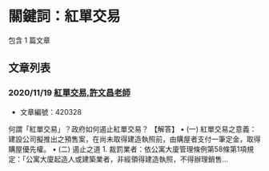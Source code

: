 # 關鍵詞：紅單交易

包含 1 篇文章

## 文章列表

### 2020/11/19 [紅單交易,許文昌老師](../../articles/420328_%E7%B4%85%E5%96%AE%E4%BA%A4%E6%98%93%2C%E8%A8%B1%E6%96%87%E6%98%8C%E8%80%81%E5%B8%AB.md)
- 文章編號：420328

何謂「紅單交易」？政府如何遏止紅單交易？ 【解答】 • (一) 紅單交易之意義：建設公司擬推出之預售案，在尚未取得建造執照前，由購屋者支付一筆定金，取得購屋優先權。 • (二) 遏止之道 1. 裁罰業者：依公寓大廈管理條例第58條第1項規定：「公寓大廈起造人或建築業者，非經領得建造執照，不得辦理銷售...
